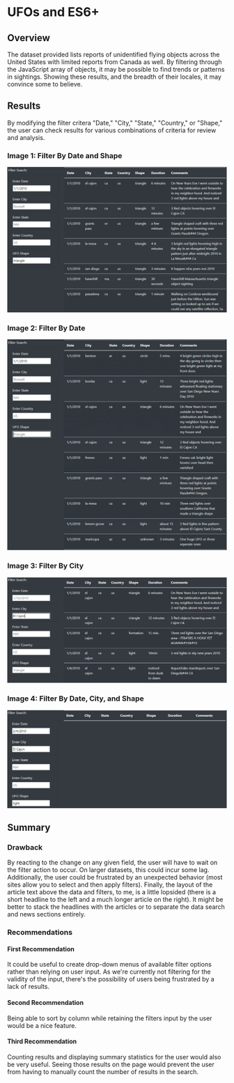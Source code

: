 # UFOs and ES6+

## Overview
The dataset provided lists reports of unidentified flying objects across the United States with limited reports from Canada as well. By filtering through the JavaScript array of objects, it may be possible to find trends or patterns in sightings. Showing these results, and the breadth of their locales, it may convince some to believe.

## Results
By modifying the filter critera "Date," "City," "State," "Country," or "Shape," the user can check results for various combinations of criteria for review and analysis.

### Image 1: Filter By Date and Shape
<img src="https://github.com/gh-mrmoore/Analytics_Challenge11/blob/main/static/images/img1_filter_by_date_shape.png" alt="Filter by Date and Shape" />

### Image 2: Filter By Date
<img src="https://github.com/gh-mrmoore/Analytics_Challenge11/blob/main/static/images/img2_filter_by_date.png" alt="Filter by Date" />

### Image 3: Filter By City
<img src="https://github.com/gh-mrmoore/Analytics_Challenge11/blob/main/static/images/img3_filter_by_city.png" alt="Filter by City" />

### Image 4: Filter By Date, City, and Shape
<img src="https://github.com/gh-mrmoore/Analytics_Challenge11/blob/main/static/images/img4_filter_by_date_city_shape.png" alt="Filter by Date, City, and Shape" />

## Summary

### Drawback
By reacting to the change on any given field, the user will have to wait on the filter action to occur. On larger datasets, this could incur some lag. Additionally, the user could be frustrated by an unexpected behavior (most sites allow you to select and then apply filters). Finally, the layout of the article text above the data and filters, to me, is a little lopsided (there is a short headline to the left and a much longer article on the right). It might be better to stack the headlines with the articles or to separate the data search and news sections entirely.

### Recommendations
#### First Recommendation
It could be useful to create drop-down menus of available filter options rather than relying on user input. As we're currently not filtering for the validity of the input, there's the possibility of users being frustrated by a lack of results.

#### Second Recommendation
Being able to sort by column while retaining the filters input by the user would be a nice feature.

#### Third Recommendation
Counting results and displaying summary statistics for the user would also be very useful. Seeing those results on the page would prevent the user from having to manually count the number of results in the search.
